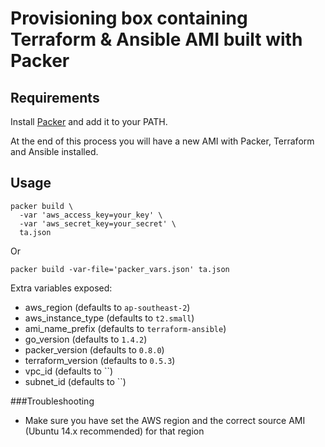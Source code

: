 Provisioning box containing Terraform & Ansible AMI built with Packer
=============

## Requirements

Install [Packer](https://www.packer.io/) and add it to your PATH.

At the end of this process you will have a new AMI with Packer, Terraform and Ansible installed.

## Usage

```
packer build \
  -var 'aws_access_key=your_key' \
  -var 'aws_secret_key=your_secret' \
  ta.json
```

Or

```
packer build -var-file='packer_vars.json' ta.json
```

Extra variables exposed:

* aws_region (defaults to `ap-southeast-2`)
* aws_instance_type (defaults to `t2.small`)
* ami_name_prefix (defaults to `terraform-ansible`)
* go_version (defaults to `1.4.2`)
* packer_version (defaults to `0.8.0`)
* terraform_version (defaults to `0.5.3`)
* vpc_id (defaults to ``)
* subnet_id (defaults to ``)

###Troubleshooting

* Make sure you have set the AWS region and the correct source AMI (Ubuntu 14.x recommended) for that region
